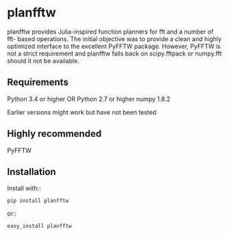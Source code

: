 planfftw
========

planfftw provides Julia-inspired function planners for fft and a number of fft-
based operations. The initial objective was to provide a clean and highly
optimized interface to the excellent PyFFTW package. However, PyFFTW is not
a strict requirement and planfftw falls back on scipy.fftpack or numpy.fft 
should it not be available.

Requirements
------------
Python 3.4 or higher OR Python 2.7 or higher
numpy 1.8.2

Earlier versions might work but have not been tested

Highly recommended
-----------
PyFFTW

Installation
------------
Install with::

    pip install planfftw

or::

    easy_install planfftw
